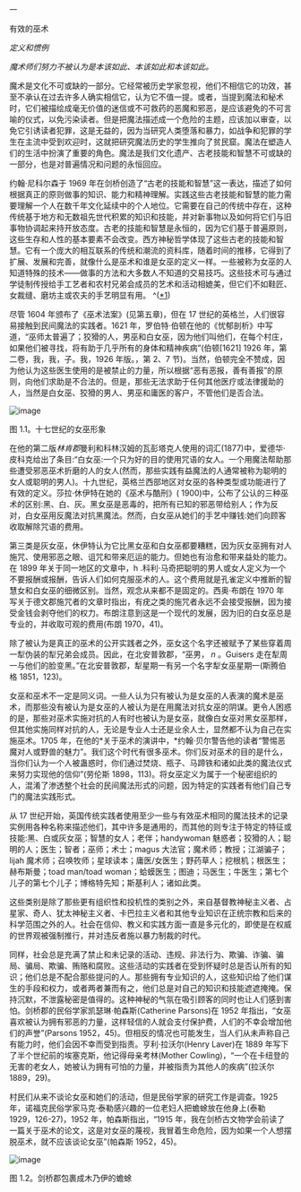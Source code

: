<title>Operative Witchcraft</title><link href="9781620558454.css" rel="stylesheet" type="text/css"> 

一

有效的巫术

*定义和惯例*

*魔术师们努力不被认为是本该如此、本该如此和本该如此。*

魔术是文化不可或缺的一部分。它经常被历史学家忽视，他们不相信它的功效，甚至不承认在过去许多人确实相信它，认为它不值一提。或者，当提到魔法和秘术时，它们被描绘成毫无价值的迷信或不可救药的恶魔和邪恶，是应该避免的不可言喻的仪式，以免污染读者。但是把魔法描述成一个危险的主题，应该加以审查，以免它引诱读者犯罪，这是无益的，因为当研究人类堕落和暴力，如战争和犯罪的学生在主流中受到欢迎时，这就把研究魔法历史的学生推向了贫民窟。魔法在塑造人们的生活中扮演了重要的角色。魔法是我们文化遗产、古老技能和智慧不可或缺的一部分，也是对普遍情况和问题的永恒回应。

约翰·尼科尔森于 1969 年在剑桥创造了“古老的技能和智慧”这一表达，描述了如何根据真正的原则做事的知识、能力和精神理解。实践这些古老技能和智慧的能力需要理解一个人在数千年文化延续中的个人地位。它需要在自己的传统中存在，这种传统基于地方和无数祖先世代积累的知识和技能，并对新事物以及如何将它们与旧事物协调起来持开放态度。古老的技能和智慧是永恒的，因为它们基于普遍原则，这些生存和人性的基本要素不会改变。西方神秘哲学体现了这些古老的技能和智慧。它有一个庞大的相互联系的传统和潮流的资料库，随着时间的推移，它得到了扩展、发展和完善，就像什么是巫术和谁是女巫的定义一样。一些被称为女巫的人知道特殊的技术——做事的方法和大多数人不知道的交易技巧。这些技术可与通过学徒制传授给手工艺者和农村兄弟会成员的艺术和活动相媲美，但它们不如鞋匠、女裁缝、磨坊主或农夫的手艺明显有用。 ^([*1](9781620558454_ftn.xhtml#ft1))

尽管 1604 年颁布了《巫术法案》(见第五章)，但在 17 世纪的英格兰，人们很容易接触到民间魔法的实践者。1621 年，罗伯特·伯顿在他的《忧郁剖析》中写道，“巫师太普遍了；狡猾的人，男巫和白女巫，因为他们叫他们，在每个村庄，如果他们被寻找，将有助于几乎所有的身体和精神疾病”(伯顿[1621] 1926 年，第二卷，我，我，子。我，1926 年版。，第 2、7 节)。当然，伯顿完全不赞成，因为他认为这些医生使用的是被禁止的力量，所以根据“恶有恶报，善有善报”的原则，向他们求助是不合法的。但是，那些无法求助于任何其他医疗或法律援助的人，当然是白女巫、狡猾的男人、男巫和庸医的客户，不管他们是否合法。

![image](images/9781620558454_003.jpg)

图 1.1。十七世纪的女巫形象

在他的第二版*林肯郡*曼利和科林汉姆的瓦彭塔克人使用的词汇(1877)中，爱德华·皮科克给出了条目:“白女巫:一个只为好的目的使用咒语的女人。一个用魔法帮助那些遭受邪恶巫术折磨的人的女人(然而，那些实践有益魔法的人通常被称为聪明的女人或聪明的男人)。十九世纪，英格兰西部地区对女巫的各种类型或功能进行了有效的定义。莎拉·休伊特在她的《巫术与酷刑》( 1900)中，公布了公认的三种巫术的区别:黑、白、灰。黑女巫是恶毒的，把所有已知的邪恶带给别人；作为反对，白女巫用反魔法对抗黑魔法。然而，白女巫从她们的手艺中赚钱:她们向顾客收取解除咒语的费用。

第三类是灰女巫，休伊特认为它比黑女巫和白女巫都要糟糕，因为灰女巫拥有对人施咒、使用邪恶之眼、诅咒和带来厄运的能力。但她也有治愈和带来益处的能力。在 1899 年关于同一地区的文章中，h .科利·马奇把聪明的男人或女人定义为一个不要报酬或报酬，告诉人们如何克服巫术的人。这个费用就是孔雀定义中推断的智慧女和白女巫的细微区别。当然，观念从来都不是固定的。西奥·布朗在 1970 年写关于德文郡施咒者的文章时指出，有疣之类的施咒者永远不会接受报酬，因为接受金钱会剥夺他们的权力。布朗注意到这是一个现代的发展，因为旧的白女巫总是专业的，并收取可观的费用(布朗 1970，41)。

除了被认为是真正的巫术的公开实践者之外，巫女这个名字还被赋予了某些穿着周一犁伪装的犁兄弟会成员。因此，在北安普敦郡，“巫男， *n* 。Guisers 走在犁周一与他们的脸变黑。”在北安普敦郡，犁星期一有另一个名字犁女巫星期一(斯腾伯格 1851，123)。

女巫和巫术不一定是同义词。一些人认为只有被认为是女巫的人表演的魔术是巫术，而那些没有被认为是女巫的人被认为是在用魔法对抗女巫的阴谋。更令人困惑的是，那些对巫术实施对抗的人有时也被认为是女巫，就像白女巫对黑女巫那样，但其他实施同样对抗的人，无论是专业人士还是业余人士，显然都不认为自己在实施巫术。1705 年，在他的*关于巫术的演讲中，*约翰·贝尔警告他的读者“警惕恶魔对人或野兽的魅力”。我们这个时代有很多巫术。你们反对巫术的目的是什么，当你们认为一个人被蛊惑时，你们通过焚烧、瓶子、马蹄铁和诸如此类的魔法仪式来努力实现他的信仰”(劳伦斯 1898，113)。将女巫定义为属于一个秘密组织的人，混淆了渗透整个社会的民间魔法形式的问题，因为特定的实践者有他们自己专门的魔法实践形式。

从 17 世纪开始，英国传统实践者使用至少一些与有效巫术相同的魔法技术的记录实例用各种名称来描述他们，其中许多是通用的，而其他的则专注于特定的特征或技能:黑、白或灰女巫；智慧的女人；老伴；handywoman 魅惑者；狡猾的人；聪明的人；医生；智者；巫师；术士；magus 大法官；魔术师；教授；江湖骗子；lijah 魔术师；召唤牧师；星球读本；庸医/女医生；野药草人；挖根机；根医生；赫布斯曼；toad man/toad woman；蛤蟆医生；图迪；马医生；牛医生；第七个儿子的第七个儿子；博格特先知；斯基利人；诸如此类。

这些类别是除了那些更有组织性和投机性的类别之外，来自基督教神秘主义者、占星家、奇人、犹太神秘主义者、卡巴拉主义者和其他专业知识在正统宗教和后来的科学范围之外的人。社会在信仰、教义和实践方面一直是多元化的，即使是在权威的世界观被强制推行，并对违反者施以暴力制裁的时代。

同样，社会总是充满了禁止和未记录的活动、违规、非法行为、欺骗、诈骗、骗局、骗局、欺骗、贿赂和腐败。这些活动的实践者在受到怀疑时总是否认所有的知识；他们总是不配合那些提问的人。那些拥有专业知识的人，这些知识给了他们谋生的手段和权力，或者两者兼而有之，他们总是对自己的知识和技能遮遮掩掩。保持沉默，不泄露秘密是值得的。这种神秘的气氛在吸引顾客的同时也让人们感到害怕。剑桥郡的民俗学家凯瑟琳·帕森斯(Catherine Parsons)在 1952 年指出，“女巫喜欢被认为拥有邪恶的力量，这样轻信的人就会支付保护费，人们的不幸会增加他们的声誉”(Parsons 1952，45)。但相反的情况也可能发生，当人们从未声称自己有能力时，他们会因不幸而受到指责。亨利·拉沃尔(Henry Laver)在 1889 年写下了半个世纪前的埃塞克斯，他记得母亲考林(Mother Cowling)，“一个在卡纽登的无害的老女人，她被认为拥有可怕的力量，并被指责为其他人的疾病”(拉沃尔 1889，29)。

村民们从来不谈论女巫和她们的活动，但是民俗学家的研究工作是调查。1925 年，诺福克民俗学家马克·泰勒感兴趣的一位老妇人把蟾蜍放在他身上(泰勒 1929，126-27)，1952 年，帕森斯指出，“1915 年，我在剑桥古文物学会前读了一篇关于巫术的论文，这是对女巫的蔑视，我冒着生命危险，因为如果一个人想摆脱巫术，就不应该谈论女巫”(帕森斯 1952，45)。

![image](images/9781620558454_004.jpg)

图 1.2。剑桥郡包裹成木乃伊的蟾蜍